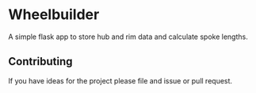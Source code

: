 Wheelbuilder
=============

A simple flask app to store hub and rim data and calculate spoke lengths.

Contributing
------------

If you have ideas for the project please file and issue or pull request.
